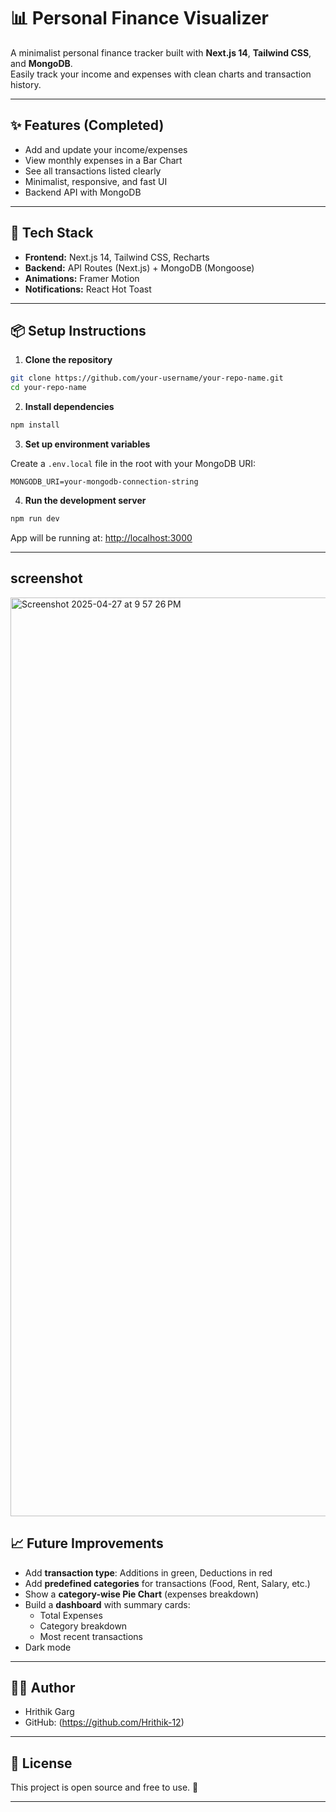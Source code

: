

# 📊 Personal Finance Visualizer

A minimalist personal finance tracker built with **Next.js 14**, **Tailwind CSS**, and **MongoDB**.  
Easily track your income and expenses with clean charts and transaction history.

---

## ✨ Features (Completed)

- Add and update your income/expenses
- View monthly expenses in a Bar Chart
- See all transactions listed clearly
- Minimalist, responsive, and fast UI
- Backend API with MongoDB

---

## 🚀 Tech Stack

- **Frontend:** Next.js 14, Tailwind CSS, Recharts
- **Backend:** API Routes (Next.js) + MongoDB (Mongoose)
- **Animations:** Framer Motion
- **Notifications:** React Hot Toast

---

## 📦 Setup Instructions

1. **Clone the repository**

```bash
git clone https://github.com/your-username/your-repo-name.git
cd your-repo-name
```

2. **Install dependencies**

```bash
npm install
```

3. **Set up environment variables**

Create a `.env.local` file in the root with your MongoDB URI:

```
MONGODB_URI=your-mongodb-connection-string
```

4. **Run the development server**

```bash
npm run dev
```

App will be running at: [http://localhost:3000](http://localhost:3000)

---

## screenshot
<img width="1470" alt="Screenshot 2025-04-27 at 9 57 26 PM" src="https://github.com/user-attachments/assets/d7539448-a074-4b41-b464-b90e49c3b904" />

## 📈 Future Improvements

- Add **transaction type**: Additions in green, Deductions in red
- Add **predefined categories** for transactions (Food, Rent, Salary, etc.)
- Show a **category-wise Pie Chart** (expenses breakdown)
- Build a **dashboard** with summary cards:
  - Total Expenses
  - Category breakdown
  - Most recent transactions
- Dark mode

---

## 🧑‍💻 Author

- Hrithik Garg
- GitHub: (https://github.com/Hrithik-12)

---

## 📜 License

This project is open source and free to use. 🎉

---
